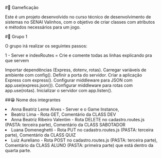 #🎲 Gameficação

Este é um projeto desenvolvido no curso técnico de desenvolvimento de sistemas no SENAI Valinhos, com o objetivo de criar classes com atributos e métodos necessários para um jogo.

#👭 Grupo 1

O grupo irá realizar os seguintes passos:

1 - Server e indexRoutes = Crie e comente todas as linhas explicando pra que servem

Importar dependências (Express, dotenv, rotas).
Carregar variáveis de ambiente com config().
Definir a porta do servidor.
Criar a aplicação Express com express().
Configurar middleware para JSON com app.use(express.json()).
Configurar middleware para rotas com app.use(rotas).
Inicializar o servidor com app.listen().

##😁 Nome dos integrantes

<li>Anna Beatriz Leme Alves - Server e o Game Instance,
<li>Beatriz Lima - Rota GET, Comentário da CLASS DEV 
<li>Anna Beatriz Ribeiro Valentim - Rota DELETE no cadastro.routes.js (PASTA: terceira parte), Comentário da CLASS SABOTADOR
<li>Luana Domeneghetti - Rota PUT no cadastro.routes.js (PASTA: terceira parte), Comentário da CLASS QUIZ
<li>Luiz Aureliano - Rota POST no cadastro.routes.js (PASTA: terceira parte), Comentário da CLASS ALUNO (PASTA: primeira parte) que está dentro da quarta parte.
